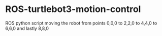 # ROS-turtlebot3-motion-control
ROS python script moving the robot from points 0,0,0 to 2,2,0 to 4,4,0 to 6,6,0 and lastly 8,8,0
